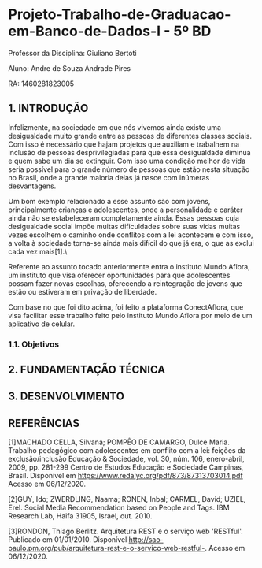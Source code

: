 # Projeto-Trabalho-de-Graduacao-em-Banco-de-Dados-I - 5º BD

Professor da Disciplina: Giuliano Bertoti

Aluno: Andre de Souza Andrade Pires

RA: 1460281823005

## 1. INTRODUÇÃO 

Infelizmente, na sociedade em que nós vivemos ainda existe uma desigualdade muito grande entre as pessoas de diferentes classes sociais. Com isso é necessário que hajam projetos que auxiliam e trabalhem na inclusão de pessoas desprivilegiadas para que essa desigualdade diminua e quem sabe um dia se extinguir. Com isso uma condição melhor de vida seria possível para o grande número de pessoas que estão nesta situação no Brasil, onde a grande maioria delas já nasce com inúmeras desvantagens.

Um bom exemplo relacionado a esse assunto são com jovens, principalmente crianças e adolescentes, onde a personalidade e caráter ainda não se estabeleceram completamente ainda. Essas pessoas cuja desigualdade social impõe muitas dificuldades sobre suas vidas muitas vezes escolhem o caminho onde conflitos com a lei acontecem e com isso, a volta à sociedade torna-se ainda mais difícil do que já era, o que as exclui cada vez mais[1].\

Referente ao assunto tocado anteriormente entra o instituto Mundo Aflora, um instituto que visa oferecer oportunidades para que adolescentes possam fazer novas escolhas, oferecendo a reintegração de jovens que estão ou estiveram em privação de liberdade.

Com base no que foi dito acima, foi feito a plataforma ConectAflora, que visa facilitar esse trabalho feito pelo instituto Mundo Aflora por meio de um aplicativo de celular.


### 1.1. Objetivos


## 2. FUNDAMENTAÇÃO TÉCNICA 

 
## 3. DESENVOLVIMENTO


## REFERÊNCIAS  

[1]MACHADO CELLA, Silvana; POMPÊO DE CAMARGO, Dulce Maria. Trabalho pedagógico com adolescentes em conflito com a lei: feições da exclusão/inclusão Educação & Sociedade, vol. 30, núm. 106, enero-abril, 2009, pp. 281-299 Centro de Estudos Educação e Sociedade Campinas, Brasil. Disponível em https://www.redalyc.org/pdf/873/87313703014.pdf Acesso em 06/12/2020. 

[2]GUY, Ido; ZWERDLING, Naama; RONEN, Inbal; CARMEL, David; UZIEL, Erel. Social Media Recommendation based on People and Tags. IBM Research Lab, Haifa 31905, Israel, out. 2010. 

[3]RONDON, Thiago Berlitz. Arquitetura REST e o serviço web 'RESTful'. Publicado em 01/01/2010. Disponível http://sao-paulo.pm.org/pub/arquitetura-rest-e-o-servico-web-restful-. Acesso em 06/12/2020. 
